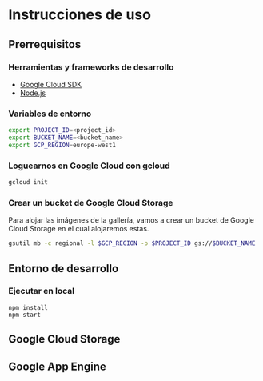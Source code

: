 # Instrucciones de uso

## Prerrequisitos

### Herramientas y frameworks de desarrollo

* [Google Cloud SDK](https://cloud.google.com/sdk/install)
* [Node.js](https://nodejs.org/en/download/)

### Variables de entorno

```bash
export PROJECT_ID=<project_id>
export BUCKET_NAME=<bucket_name>
export GCP_REGION=europe-west1
```

### Loguearnos en Google Cloud con gcloud

```bash
gcloud init
```

### Crear un bucket de Google Cloud Storage

Para alojar las imágenes de la gallería, vamos a crear un bucket de Google Cloud Storage en el cual alojaremos estas.

```bash
gsutil mb -c regional -l $GCP_REGION -p $PROJECT_ID gs://$BUCKET_NAME
```

## Entorno de desarrollo

### Ejecutar en local

```node
npm install
npm start
```

## Google Cloud Storage



## Google App Engine



